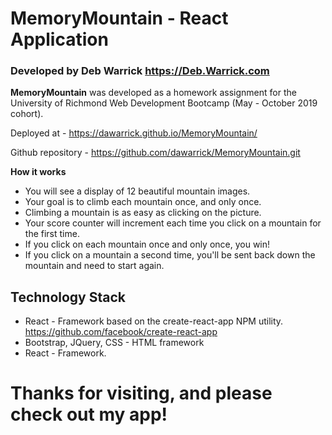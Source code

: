 # MemoryMountain - React Application

### Developed by Deb Warrick https://Deb.Warrick.com

**MemoryMountain** was developed as a homework assignment for the University of Richmond Web Development Bootcamp (May - October 2019 cohort).

Deployed at - https://dawarrick.github.io/MemoryMountain/

Github repository - https://github.com/dawarrick/MemoryMountain.git


**How it works**

* You will see a display of 12 beautiful mountain images.
* Your goal is to climb each mountain once, and only once.
* Climbing a mountain is as easy as clicking on the picture.
* Your score counter will increment each time you click on a mountain for the first time.
* If you click on each mountain once and only once, you win!
* If you click on a mountain a second time, you'll be sent back down the mountain and need to start again.

## Technology Stack
* React - Framework based on the create-react-app NPM utility. https://github.com/facebook/create-react-app
* Bootstrap, JQuery, CSS - HTML framework
* React - Framework.

# Thanks for visiting, and please check out my app!